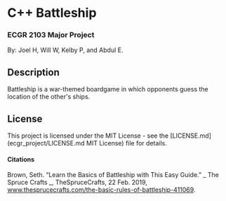 # C++ Battleship 
### ECGR 2103 Major Project

By: Joel H, Will W, Kelby P, and Abdul E.

## Description
Battleship is a war-themed boardgame in which opponents guess the location of the other's ships. 

## License
This project is licensed under the MIT License - see the [LICENSE.md](ecgr_project/LICENSE.md MIT License) file for details.


#### Citations
Brown, Seth. “Learn the Basics of Battleship with This Easy Guide.” _ The Spruce Crafts _, TheSpruceCrafts, 22 Feb. 2019, www.thesprucecrafts.com/the-basic-rules-of-battleship-411069.
